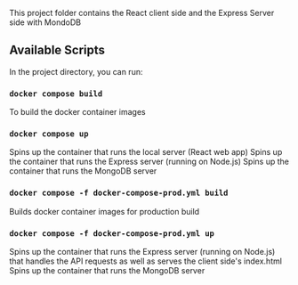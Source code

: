 This project folder contains the React client side and the Express Server side with MondoDB

## Available Scripts

In the project directory, you can run:

### `docker compose build`

To build the docker container images

### `docker compose up`

Spins up the container that runs the local server (React web app)
Spins up the container that runs the Express server (running on Node.js)
Spins up the container that runs the MongoDB server

### `docker compose -f docker-compose-prod.yml build`
Builds docker container images for production build

### `docker compose -f docker-compose-prod.yml up`

Spins up the container that runs the Express server (running on Node.js) that handles the API requests as well as serves the client side's index.html
Spins up the container that runs the MongoDB server
